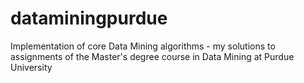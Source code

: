 # dataminingpurdue
Implementation of core Data Mining algorithms - my solutions to assignments of the Master's degree course in Data Mining at Purdue University
